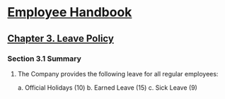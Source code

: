 # [Employee Handbook](../index.md)

## [Chapter 3. Leave Policy](index.md)

### Section 3.1 Summary

1. The Company provides the following leave for all regular employees:

    a. Official Holidays (10)
    b. Earned Leave (15)
    c. Sick Leave (9)

